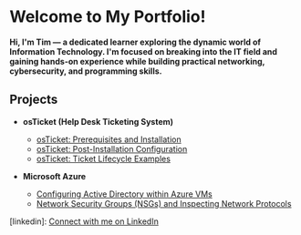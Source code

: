 # Welcome to My Portfolio!
**Hi, I'm Tim — a dedicated learner exploring the dynamic world of Information Technology. I'm focused on breaking into the IT field and gaining hands-on experience while building practical networking, cybersecurity, and programming skills.**
## Projects

- <b>osTicket (Help Desk Ticketing System)</b>
  - [osTicket: Prerequisites and Installation](https://github.com/TimCharon1/osticket-prereqs/blob/main/README.md)
  - [osTicket: Post-Installation Configuration](https://github.com/joshmadakoredmonds/post-install-config)
  - [osTicket: Ticket Lifecycle Examples](https://github.com/joshmadakoredmonds/ticket-lifecycle)

- <b>Microsoft Azure</b>
  - [Configuring Active Directory within Azure VMs](https://github.com/joshmadakoredmonds/configure-ad)
  - [Network Security Groups (NSGs) and Inspecting Network Protocols](https://github.com/joshmadakoredmonds/azure-network-protocols)

[linkedin]: [Connect with me on LinkedIn](https://www.linkedin.com/in/tim-charon-64180267/)
